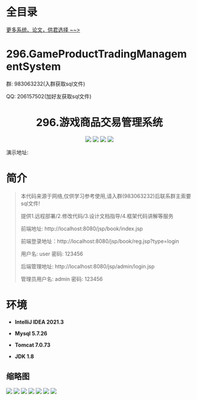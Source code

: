 # 全目录

[更多系统、论文，供君选择 ~~>](https://www.yuque.com/wisebit/blog)

# 296.GameProductTradingManagementSystem

<p>群: 983063232(入群获取sql文件)</p>
<p>QQ: 206157502(加好友获取sql文件)</p>

<p><h1 align="center">296.游戏商品交易管理系统</h1></p>



<p align="center">
	<img src="https://img.shields.io/badge/jdk-1.8-orange.svg"/>
    <img src="https://img.shields.io/badge/servlet-5.x-lightgrey.svg"/>
    <img src="https://img.shields.io/badge/jsp-3.x-blue.svg"/>
    <img src="https://img.shields.io/badge/jdbc-5.x-yellow.svg"/>
</p>

演示地址:  []()

# 简介

> 本代码来源于网络,仅供学习参考使用,请入群(983063232)后联系群主索要sql文件!
>
> 提供1.远程部署/2.修改代码/3.设计文档指导/4.框架代码讲解等服务
>
> 前端地址: http://localhost:8080/jsp/book/index.jsp
>
> 前端登录地址：http://localhost:8080/jsp/book/reg.jsp?type=login
>
> 用户名: user   密码: 123456
>
> 后端管理地址: http://localhost:8080/jsp/admin/login.jsp
>
> 管理员用户名: admin   密码: 123456
>


# 环境

- <b>IntelliJ IDEA 2021.3</b>

- <b>Mysql 5.7.26</b>

- <b>Tomcat 7.0.73</b>

- <b>JDK 1.8</b>





## 缩略图

![](https://bitwise.oss-cn-heyuan.aliyuncs.com/2024/9/10/3ce60f34-a45a-422d-be1e-79cc7e7ab0e3.png)
![](https://bitwise.oss-cn-heyuan.aliyuncs.com/2024/9/10/d83277fb-fe9a-4c35-b4fd-90b2e4d354f6.png)
![](https://bitwise.oss-cn-heyuan.aliyuncs.com/2024/9/10/045dce91-fd08-4ab0-a030-c1ec304b4afd.png)
![](https://bitwise.oss-cn-heyuan.aliyuncs.com/2024/9/10/fec80d17-1d5f-4f97-8aba-c10d9e1aad47.png)
![](https://bitwise.oss-cn-heyuan.aliyuncs.com/2024/9/10/a2b2c748-cd7b-4d3a-98b7-68166ce674b1.png)
![](https://bitwise.oss-cn-heyuan.aliyuncs.com/2024/9/10/a3c75ffb-2b00-4f12-bbef-d8fea5688fec.png)
![](https://bitwise.oss-cn-heyuan.aliyuncs.com/2024/9/10/91f68928-1e84-4f83-b150-7ee81bc13396.png)







